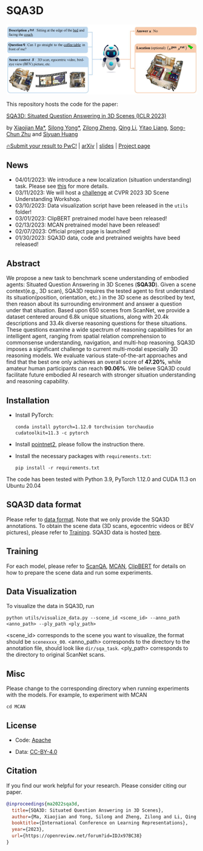 SQA3D
===
<p align="center"><img width="740" src="./assets/overview.JPG"></p>

This repository hosts the code for the paper:

[SQA3D: Situated Question Answering in 3D Scenes (ICLR 2023)](https://arxiv.org/pdf/2210.07474.pdf)

by [Xiaojian Ma*](http://web.cs.ucla.edu/~xm), [Silong Yong*](https://silongyong.github.io/), [Zilong Zheng](https://zilongzheng.github.io/), [Qing Li](https://liqing-ustc.github.io/), [Yitao Liang](https://web.cs.ucla.edu/~yliang/), [Song-Chun Zhu](http://www.stat.ucla.edu/~sczhu/) and [Siyuan Huang](https://siyuanhuang.com/)

[🔥Submit your result to PwC!](https://paperswithcode.com/dataset/sqa3d) | [arXiv](https://arxiv.org/abs/2210.07474) | [slides](http://web.cs.ucla.edu/~xm/file/sqa3d_iclr23_slides.pdf) | [Project page](https://sqa3d.github.io/)

## News
- 04/01/2023: We introduce a new localization (situation understanding) task. Please see [this](./assets/localization.md) for more details.
- 03/11/2023: We will host a [challenge](https://scene-understanding.com/challenge.html) at CVPR 2023 3D Scene Understanding Workshop.
- 03/10/2023: Data visualization script have been released in the `utils` folder!
- 03/01/2023: ClipBERT pretrained model have been released!
- 02/13/2023: MCAN pretrained model have been released!
- 02/07/2023: Official project page is launched!
- 01/30/2023: SQA3D data, code and pretrained weights have beed released!

## Abstract

We propose a new task to benchmark scene understanding of embodied agents: Situated Question Answering in 3D Scenes (**SQA3D**). Given a scene context(e.g., 3D scan), SQA3D requires the tested agent to first understand its situation(position, orientation, etc.) in the 3D scene as described by text, then reason about its surrounding environment and answer a question under that situation. Based upon 650 scenes from ScanNet, we provide a dataset centered around 6.8k unique situations, along with 20.4k descriptions and 33.4k diverse reasoning questions for these situations. These questions examine a wide spectrum of reasoning capabilities for an intelligent agent, ranging from spatial relation comprehension to commonsense understanding, navigation, and multi-hop reasoning. SQA3D imposes a significant challenge to current multi-modal especially 3D reasoning models. We evaluate various state-of-the-art approaches and find that the best one only achieves an overall score of **47.20%**, while amateur human participants can reach **90.06%**. We believe SQA3D could facilitate future embodied AI research with stronger situation understanding and reasoning capability.

## Installation

- Install PyTorch:
    ```shell
    conda install pytorch=1.12.0 torchvision torchaudio cudatoolkit=11.3 -c pytorch
    ```

- Install [pointnet2](https://github.com/daveredrum/Pointnet2.ScanNet), please follow the instruction there.

- Install the necessary packages with `requirements.txt`:
    ```shell
    pip install -r requirements.txt
    ```

The code has been tested with Python 3.9, PyTorch 1.12.0 and CUDA 11.3 on Ubuntu 20.04

##  SQA3D data format

Please refer to [data format](assets/dataset.md). Note that we only provide the SQA3D annotations. To obtain the scene data (3D scans, egocentric videos or BEV pictures), please refer to [Training](https://github.com/SilongYong/SQA3D#training). SQA3D data is hosted [here](https://zenodo.org/record/7792397#.ZCkprfFBx3g).

## Training

For each model, please refer to [ScanQA](./ScanQA/README.md), [MCAN](./MCAN/README.md), [ClipBERT](./ClipBERT/README.md) for details on how to prepare the scene data and run some experiments.

## Data Visualization
To visualize the data in SQA3D, run
```shell
python utils/visualize_data.py --scene_id <scene_id> --anno_path <anno_path> --ply_path <ply_path>
```

<scene_id> corresponds to the scene you want to visualize, the format should be `scenexxxx_00`.
<anno_path> corresponds to the directory to the annotation file, should look like `dir/sqa_task`.
<ply_path> corresponds to the directory to original ScanNet scans.

## Misc

Please change to the corresponding directory when running experiments with the models. For example, to experiment with MCAN
```shell
cd MCAN
```

## License

- Code: [Apache](https://github.com/SilongYong/SQA3D/blob/master/LICENSE)

- Data: [CC-BY-4.0](https://creativecommons.org/licenses/by/4.0/)

## Citation
If you find our work helpful for your research. Please consider citing our paper.
```bibtex
@inproceedings{ma2022sqa3d,
  title={SQA3D: Situated Question Answering in 3D Scenes},
  author={Ma, Xiaojian and Yong, Silong and Zheng, Zilong and Li, Qing and Liang, Yitao and Zhu, Song-Chun and Huang, Siyuan},
  booktitle={International Conference on Learning Representations},
  year={2023},
  url={https://openreview.net/forum?id=IDJx97BC38}
}
```
